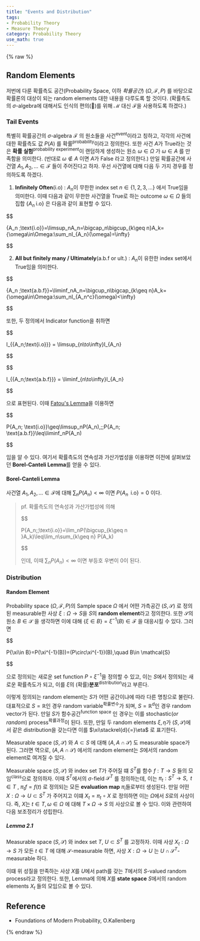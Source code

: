```yaml
---
title: "Events and Distribution"
tags:
- Probability Theory
- Measure Theory
category: Probability Theory
use_math: true
---
```

{% raw %}
## Random Elements

저번에 다룬 확률측도 공간(Probability Space, 이하 *확률공간*) $(\Omega,\mathcal{F},P)$ 를 바탕으로 확률론의 대상이 되는 random elements 대한 내용을 다루도록 할 것이다. (확률측도의 $\sigma$-algebra에 대해서도 인식의 편의(🤔)를 위해 $\mathcal{M}$ 대신 $\mathcal{F}$을 사용하도록 하겠다.)

### Tail Events

특별히 확률공간의 $\sigma$-algebra $\mathcal{F}$ 의 원소들을 사건<sup>event</sup>이라고 칭하고, 각각의 사건에 대한 확률측도 값 $P(A)$ 를 확률<sup>probability</sup>이라고 정의한다. 또한 사건 $A$가 True라는 것은 **확률 실험**<sup>probability experiment</sup>이 랜덤하게 생성하는 원소 $\omega\in\Omega$ 가 $\omega\in A$ 를 만족함을 의미한다. (반대로 $\omega\notin A$ 이면 $A$가 False 라고 정의한다.) 만일 확률공간에 사건열 $A_1,A_2,\ldots\in\mathcal{F}$ 들이 주어진다고 하자. 우선 사건열에 대해 다음 두 가지 경우를 정의하도록 하겠다.

1. **Infinitely Often**(i.o) : $A_n$이 무한한 index set $n\in\{1,2,3,\ldots\}$ 에서 True임을 의미한다. 이때 다음과 같이 무한한 사건열을 True로 하는 outcome $\omega\in\Omega$ 들의 집합 $\{A_n \;\text{i.o}\}$ 은 다음과 같이 표현할 수 있다. 

$$

\{A_n \;\text{i.o}\}=\limsup_nA_n=\bigcap_n\bigcup_{k\geq n}A_k=\{\omega\in\Omega:\sum_nI_{A_n}(\omega)=\infty\}

$$

2. **All but finitely many / Ultimately**(a.b.f or ult.) : $A_n$이 유한한 index set에서 True임을 의미한다.

$$

\{A_n \;\text{a.b.f}\}=\liminf_nA_n=\bigcup_n\bigcap_{k\geq n}A_k=\{\omega\in\Omega:\sum_nI_{A_n^c}(\omega)<\infty\}

$$



또한, 두 정의에서 Indicator function을 취하면

$$

I_{\{A_n\;\text{i.o}\}} = \limsup_{n\to\infty}I_{A_n}

$$

$$

I_{\{A_n\;\text{a.b.f}\}} = \liminf_{n\to\infty}I_{A_n}

$$

으로 표현된다. 이때 [Fatou's Lemma](https://ddangchani.github.io/mathematics/실해석학7)을 이용하면

$$

P\{A_n\; \text{i.o}\}\geq\limsup_nP(A_n),\;\;P\{A_n\; \text{a.b.f}\}\leq\liminf_nP(A_n)

$$

임을 알 수 있다. 여기서 확률측도의 연속성과 가산가법성을 이용하면 이전에 살펴보았던 **Borel-Canteli Lemma**를 얻을 수 있다.

#### Borel-Canteli Lemma

사건열 $A_1,A_2,\ldots\in\mathcal{F}$에 대해 $\sum_nP(A_n)<\infty$ 이면 $P\{A_n\;\;\text{i.o}\}=0$ 이다.

> pf. 확률측도의 연속성과 가산가법성에 의해
> 
> $$
> 
> P\{A_n\;\;\text{i.o}\}=\lim_nP(\bigcup_{k\geq n }A_k)\leq\lim_n\sum_{k\geq n} P(A_k)
> 
> $$
> 
> 인데, 이때 $\sum_nP(A_n)<\infty$ 이면 부등호 우변이 $0$이 된다.

### Distribution

#### Random Element

Probability space $(\Omega,\mathcal{F},P)$의 Sample space $\Omega$ 에서 어떤 가측공간 $(S,\mathcal{S})$ 로 정의된 measurable한 사상 $\xi:\Omega\to S$을 $S$의  **random element**라고 정의한다. 또한 $\mathcal{S}$의 원소 $B\in\mathcal{S}$ 을 생각하면 이에 대해 $\{\xi\in B\}=\xi^{-1}(B)\in\mathcal{F}$ 을 대응시킬 수 있다. 그러면

$$

P\{\xi\in B\}=P(\xi^{-1}(B))=(P\circ\xi^{-1})(B),\quad B\in \mathcal{S}

$$

으로 정의되는 새로운 set function $P\circ\xi^{-1}$을 정의할 수 있고, 이는 $S$에서 정의되는 새로운 확률측도가 되고, 이를 $\xi$의 (확률)**분포**<sup>distribution</sup>라고 부른다.

이렇게 정의되는 random element는 $S$가 어떤 공간이냐에 따라 다른 명칭으로 불린다. 대표적으로 $S=\mathbb{R}$인 경우 random variable<sup>확률변수</sup>가 되며, $S=\mathbb{R}^d$인 경우 random vector가 된다. 만일 $S$가 함수공간<sup>function space</sup> 인 경우는 이를 stochastic(*or random*) process<sup>확률과정</sup>이 된다. 또한, 만일 두 random elements $\xi,\eta$가 $(S,\mathcal{S})$에서 같은 distribution을 갖는다면 이를 $\xi\stackrel{d}{=}\eta$ 로 표기한다.



Measurable space $(S,\mathcal{S})$ 와 $A\subset S$ 에 대해 $(A,A\cap\mathcal{S})$ 도 measurable space가 된다. 그러면 역으로, $(A,A\cap\mathcal{S})$ 에서의 random element는 $S$에서의 random element로 여겨질 수 있다.

Measurable space $(S,\mathcal{S})$ 와 index set $T$가 주어질 떄 $S^T$를 함수 $f:T\to S$ 들의 모임<sup>class</sup>으로 정의하자. 이때 $S^T$에서의 $\sigma$-field $\mathcal{S}^T$ 를 정의하는데, 이는 $\pi_t:S^T\to S,\;\;t\in T$ , $\pi_tf=f(t)$ 로 정의되는 모든 **evaluation map** $\pi_i$들로부터 생성된다. 만일 어떤 $X:\Omega\to U\subset S^T$ 가 주어지고 이떄 $X_t=\pi_t\circ X$ 로 정의하면 이는 $\Omega$에서 $S$로의 사상이다. 즉, $X$는 $t\in T,\omega\in\Omega$ 에 대해 $T\times\Omega\to S$ 의 사상으로 볼 수 있다. 이와 관련하여 다음 보조정리가 성립한다.

##### Lemma 2.1

Measurable space $(S,\mathcal{S})$ 와 index set $T$, $U\subset S^T$ 를 고정하자. 이때 사상 $X_t:\Omega\to S$ 가 모든 $t\in T$ 에 대해 $\mathcal{S}$-measurable 하면, 사상 $X:\Omega\to U$ 는 $U\cap \mathcal{S}^T$-measurable 하다.

이떄 위 성질을 만족하는 사상 $X$를 $U$에서 path를 갖는 $T$에서의 $S$-valued random process라고 정의한다. 또한, Lemma에  의해 $X$를 **state space** $S$에서의 random elements $X_t$ 들의 모임으로 볼 수 있다.



## Reference

- Foundations of Modern Probability, O.Kallenberg


{% endraw %}